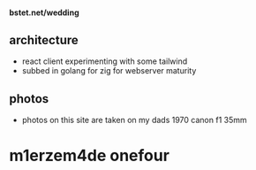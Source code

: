 #### bstet.net/wedding 

## architecture
- react client experimenting with some tailwind
- subbed in golang for zig for webserver maturity

## photos
- photos on this site are taken on my dads 1970 canon f1 35mm

# m1erzem4de onefour

